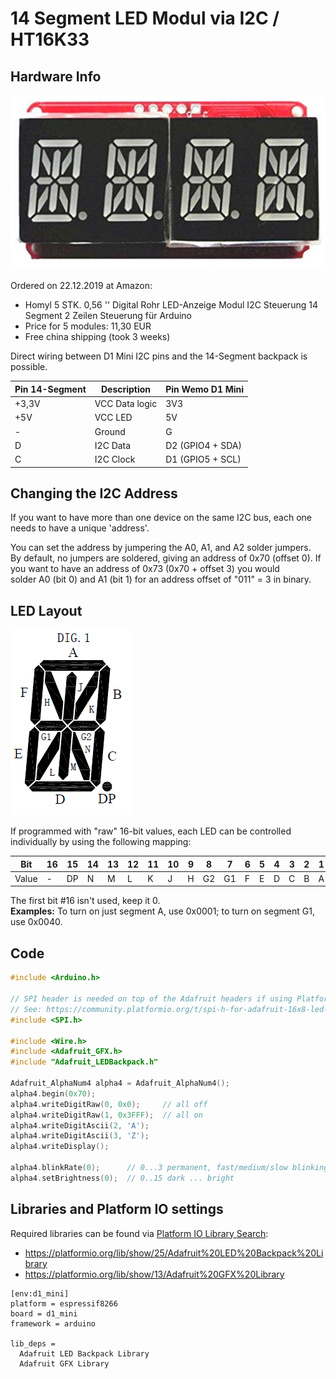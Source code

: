 # 14 Segment LED Modul via I2C / HT16K33

## Hardware Info

![Hardware](hardware.png)

Ordered on 22.12.2019 at Amazon:

* Homyl 5 STK. 0,56 '' Digital Rohr LED-Anzeige Modul I2C Steuerung 14 Segment 2 Zeilen Steuerung für Arduino
* Price for 5 modules: 11,30 EUR
* Free china shipping (took 3 weeks)

Direct wiring between D1 Mini I2C pins and the 14-Segment backpack is possible.

| Pin 14-Segment | Description    | Pin Wemo D1 Mini |
|----------------|----------------|------------------|
| +3,3V          | VCC Data logic | 3V3              |
| +5V            | VCC LED        | 5V               |
| -              | Ground         | G                |
| D              | I2C Data       | D2 (GPIO4 + SDA) |
| C              | I2C Clock      | D1 (GPIO5 + SCL) |

## Changing the I2C Address

If you want to have more than one device on the same I2C bus, each one needs to have a unique 'address'.

You can set the address by jumpering the A0, A1, and A2 solder jumpers.  By default, no jumpers are soldered, giving an address of 0x70 (offset 0). If you want to have an address of 0x73 (0x70 + offset 3) you would solder A0 (bit 0) and A1 (bit 1) for an address offset of "011" = 3 in binary.

## LED Layout

![LEDs](segments.png)

If programmed with "raw" 16-bit values, each LED can be controlled individually by using the following mapping:

| Bit   | 16 | 15 | 14 | 13 | 12 | 11 | 10 | 9 | 8  | 7  | 6 | 5 | 4 | 3 | 2 | 1 |
|-------|----|----|----|----|----|----|----|---|----|----|---|---|---|---|---|---|
| Value | -  | DP | N  | M  | L  | K  | J  | H | G2 | G1 | F | E | D | C | B | A |

The first bit #16 isn't used, keep it 0.  
**Examples:** To turn on just segment A, use 0x0001; to turn on segment G1, use 0x0040.

## Code

```cpp
#include <Arduino.h>

// SPI header is needed on top of the Adafruit headers if using PlatformIO.
// See: https://community.platformio.org/t/spi-h-for-adafruit-16x8-led-matrix/11699
#include <SPI.h>

#include <Wire.h>
#include <Adafruit_GFX.h>
#include "Adafruit_LEDBackpack.h"

Adafruit_AlphaNum4 alpha4 = Adafruit_AlphaNum4();
alpha4.begin(0x70);
alpha4.writeDigitRaw(0, 0x0);     // all off
alpha4.writeDigitRaw(1, 0x3FFF);  // all on
alpha4.writeDigitAscii(2, 'A');
alpha4.writeDigitAscii(3, 'Z');
alpha4.writeDisplay();

alpha4.blinkRate(0);      // 0...3 permanent, fast/medium/slow blinking
alpha4.setBrightness(0);  // 0..15 dark ... bright
```

## Libraries and Platform IO settings

Required libraries can be found via [Platform IO Library Search](https://platformio.org/lib/search):

* <https://platformio.org/lib/show/25/Adafruit%20LED%20Backpack%20Library>
* <https://platformio.org/lib/show/13/Adafruit%20GFX%20Library>

```ìni
[env:d1_mini]
platform = espressif8266
board = d1_mini
framework = arduino

lib_deps =
  Adafruit LED Backpack Library
  Adafruit GFX Library
```
